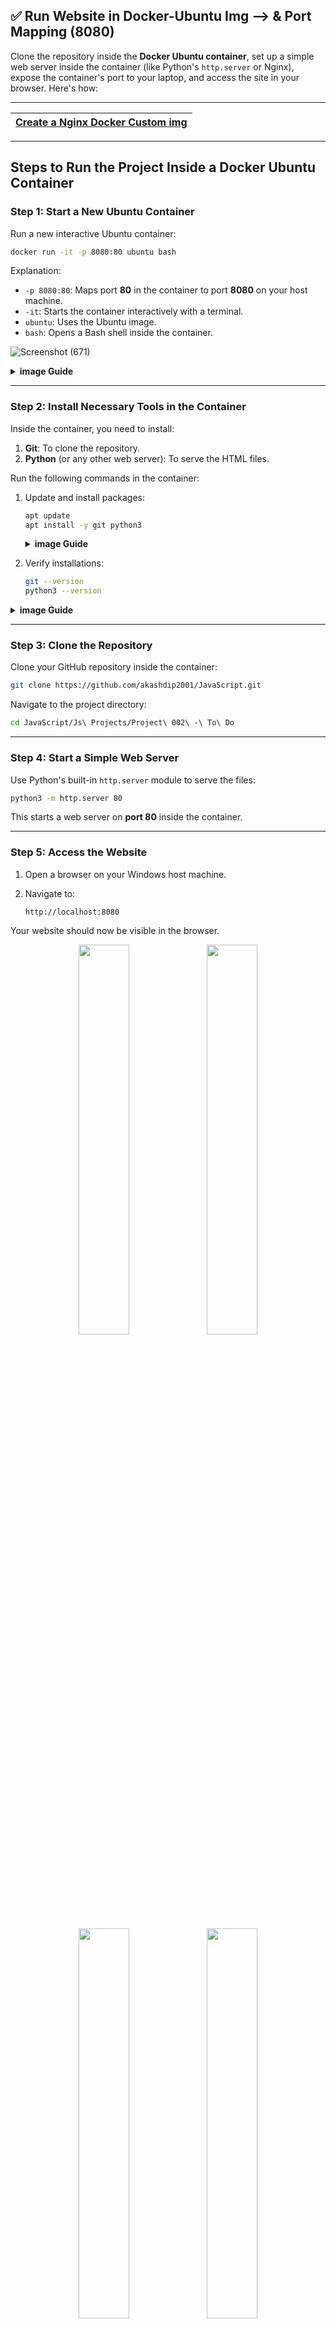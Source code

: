 ## ✅ Run Website in Docker-Ubuntu Img --> & **Port Mapping** (8080)

Clone the repository inside the **Docker Ubuntu container**, set up a simple web server inside the container (like Python's `http.server` or Nginx), expose the container's port to your laptop, and access the site in your browser. Here's how:

---

| [Create a Nginx Docker Custom img](./02%20Docker%20Custom%20Images.md) |
| --- |

---

## **Steps to Run the Project Inside a Docker Ubuntu Container**

### **Step 1: Start a New Ubuntu Container**
Run a new interactive Ubuntu container:

```bash
docker run -it -p 8080:80 ubuntu bash
```

Explanation:
- `-p 8080:80`: Maps port **80** in the container to port **8080** on your host machine.
- `-it`: Starts the container interactively with a terminal.
- `ubuntu`: Uses the Ubuntu image.
- `bash`: Opens a Bash shell inside the container.

![Screenshot (671)](https://github.com/user-attachments/assets/02462f6a-a1d8-4921-ab77-3ddd23ab678e)

<details>	
     <summary><b>image Guide</b></summary><br>
  🚥🚥🚥🚥🚥🚥🚥🚥🚥🚥
   
   ![Screenshot (672)](https://github.com/user-attachments/assets/ead977a9-ed32-4b53-944e-93c65d880ade)
  🚥🚥🚥🚥🚥🚥🚥🚥🚥🚥
</details>

---

### **Step 2: Install Necessary Tools in the Container**
Inside the container, you need to install:
1. **Git**: To clone the repository.
2. **Python** (or any other web server): To serve the HTML files.

Run the following commands in the container:

1. Update and install packages:
   ```bash
   apt update
   apt install -y git python3
   ```
   <details>	
     <summary><b>image Guide</b></summary><br>
   🚥🚥🚥🚥🚥🚥🚥🚥🚥🚥
      
   ![Screenshot (673)](https://github.com/user-attachments/assets/449f4893-310a-40ae-b718-c9d6cb0ed7e8)
   ![Screenshot (674)](https://github.com/user-attachments/assets/ce401b80-bd72-4ec8-b16b-c8a8b54d9743)
   ![Screenshot (675)](https://github.com/user-attachments/assets/a611d16a-3018-4d97-b137-6d55e23d7553)
   ![Screenshot (676)](https://github.com/user-attachments/assets/d8ca25ca-dc96-4896-8f2b-e8afacfeec98)
   🚥🚥🚥🚥🚥🚥🚥🚥🚥🚥
    </details>

2. Verify installations:
   ```bash
   git --version
   python3 --version
   ```
<details>	
<summary><b>image Guide</b></summary><br>
  🚥🚥🚥🚥🚥🚥🚥🚥🚥🚥

  ![Screenshot (677)](https://github.com/user-attachments/assets/956aad30-c597-4ddf-82ca-f89d317e3246)
🚥🚥🚥🚥🚥🚥🚥🚥🚥🚥
</details>

---

### **Step 3: Clone the Repository**
Clone your GitHub repository inside the container:

```bash
git clone https://github.com/akashdip2001/JavaScript.git
```

Navigate to the project directory:

```bash
cd JavaScript/Js\ Projects/Project\ 002\ -\ To\ Do
```

---

### **Step 4: Start a Simple Web Server**
Use Python's built-in `http.server` module to serve the files:

```bash
python3 -m http.server 80
```

This starts a web server on **port 80** inside the container.

---

### **Step 5: Access the Website**
1. Open a browser on your Windows host machine.
2. Navigate to:

   ```
   http://localhost:8080
   ```

Your website should now be visible in the browser.

<p align="center">
<img width="40%" src="https://github.com/user-attachments/assets/078282da-8b82-4e16-bb8f-62a11fa4a45c">
<img width="40%" src="https://github.com/user-attachments/assets/47bafe78-d502-4135-a0aa-bd3ca969b71d">
</p>
<p align="center">
<img width="40%" src="https://github.com/user-attachments/assets/600e93e8-3347-48da-b50b-f3f88eb12115">
<img width="40%" src="https://github.com/user-attachments/assets/c00e4150-7aff-4f4a-bbdd-b571d4d17076">
</p>

---

### **Step 6: Optional - Run Container in Detached Mode**
If you want to keep the container running in the background:

1. Exit the interactive session by stopping the server (`Ctrl + C`) and typing `exit`.

2. Start the container in detached mode with the web server running:
   ```bash
   docker run -d -p 8080:80 ubuntu bash -c "apt update && apt install -y git python3 && git clone https://github.com/akashdip2001/JavaScript.git && cd JavaScript/Js\ Projects/Project\ 002\ -\ To\ Do && python3 -m http.server 80"
   ```

---

### 🧪 **Summary of Commands:**
1. Start the container:
   ```bash
   docker run -it -p 8080:80 ubuntu bash
   ```

2. Install Git and Python:
   ```bash
   apt update && apt install -y git python3
   ```

3. Clone the repository:
   ```bash
   git clone https://github.com/akashdip2001/JavaScript.git
   cd JavaScript/Js\ Projects/Project\ 002\ -\ To\ Do
   ```

4. Start the web server:
   ```bash
   python3 -m http.server 80
   ```

5. Access the site in your browser at `http://localhost:8080`.

<img src="https://github.com/akashdip2001/college-final-year-project/raw/main/img/colour_line.png">

## ❌ access from your mobile browser

To access your laptop's localhost (port 8080) from your mobile browser within the same local area network (LAN), you can follow these steps:

---

<img align="right" alt="python_logo" width="300" src="https://github.com/user-attachments/assets/9472d238-3f17-4ea4-a4b8-486438c1b944"> 

## **Steps to Access Laptop's Localhost on Mobile**

### **Step 1: Find Your Laptop's IP Address**
You need the local IP address of your laptop.

1. Open **Command Prompt** (Windows) or Terminal (if in WSL).
2. Run the following command to find your IP address:
   ```bash
   ipconfig
   ```
3. Look for the **IPv4 Address** under the active network adapter (e.g., Wi-Fi). It will look something like:
   ```
   IPv4 Address: 192.168.1.10
   ```

---

### **Step 2: Access the Website from Mobile**
On your mobile device:
1. Open the browser.
2. Enter the following URL in the address bar:
   ```
   http://<laptop-ip>:8080
   ```
   Replace `<laptop-ip>` with the IPv4 address from Step 1. For example:
   ```
   http://192.168.1.10:8080
   ```

---

### **Step 3: Allow Firewall Access (If Necessary)**
If you can't access the website from your mobile, your Windows firewall might be blocking the connection. To allow access:

1. Open **Windows Firewall** settings:
   - Press `Win + R`, type `firewall.cpl`, and press Enter.

2. Click on **Advanced Settings** (on the left panel).

3. Select **Inbound Rules**, and then click on **New Rule** (on the right panel).

4. Configure the new rule:
   - Rule Type: Select **Port**.
   - Protocol and Ports: Select **TCP** and specify **8080**.
   - Action: Select **Allow the connection**.
   - Profile: Select **Private** (so it only applies to trusted networks like your home Wi-Fi).
   - Name: Give the rule a name like `Allow-8080`.

5. Save and apply the rule.

---

### **Step 4: Test the Connection**
Retry accessing the URL on your mobile:
```
http://<laptop-ip>:8080
```

You should now be able to view the website hosted on your laptop from your mobile device.

---

### **Optional: Ensure Port Forwarding is Correct**
If you're using Docker, the container port (`80`) must already be mapped to your laptop's port (`8080`). Since you've done this with `docker run -p 8080:80`, you're good.

---

### **Troubleshooting Tips**:
1. **Ping Test**: From your mobile, verify connectivity to the laptop:
   - Use a ping tool or app to check if `192.168.1.10` (your laptop IP) responds.

2. **Check Docker Container**:
   Ensure the container is running:
   ```bash
   docker ps
   ```
   Confirm it maps port `8080` to port `80` inside the container.

3. **Recheck Firewall**:
   Ensure the firewall rule for port 8080 is applied.

<img src="https://github.com/akashdip2001/college-final-year-project/raw/main/img/colour_line.png">

## Test using Postman 🚀

![Screenshot (684)](https://github.com/user-attachments/assets/efd2146d-487e-4dcd-b89f-db1c8b03a32b)
![Screenshot (685)](https://github.com/user-attachments/assets/5022f9d9-4e0a-4c0e-a1aa-77c516ea7a80)
![Screenshot (686)](https://github.com/user-attachments/assets/dfb26c3d-a6c5-4e5b-a31a-1b03c7cf355a)

<img src="https://github.com/akashdip2001/college-final-year-project/raw/main/img/colour_line.png">
<img src="https://github.com/akashdip2001/college-final-year-project/raw/main/img/colour_line.png">

![Screenshot (687)](https://github.com/user-attachments/assets/24b914fa-4a80-480a-bdc3-ed4a3b4fe69a)

## ✅ **Steps to Start the Existing Container**

1. **Start the Existing Container**:
   Since `cool_albattani` already exists, use `docker start` to start it:
   ```bash
   docker start -ai cool_albattani
   ```

   - `-a`: Attach the container’s stdout and stderr to your terminal.
   - `-i`: Keeps the container interactive.

2. **Verify the Container is Running**:
   Check if the container is running with:
   ```bash
   docker ps
   ```

3. **Re-run the Web Server Inside the Container**:
   If the container does not automatically start the web server, you need to do it manually. Attach to the container and start the server:

   ```bash
   docker exec -it cool_albattani bash
   ```

   Inside the container, navigate to your project directory and restart the Python web server:
   ```bash
   cd /path/to/your/project
   python3 -m http.server 80
   ```

   Replace `/path/to/your/project` with the actual directory inside the container.

4. **Access the Website on the Same Port**:
   Since port mappings (`-p 8080:80`) were already set during the initial `docker run`, you can access the website at:
   ```
   http://localhost:8080
   ```

---

## **If the Container Was Not Started with Port Mappings**
If the container was not started with port mappings, you need to create a new container with `docker run`:

1. **Remove the Existing Container** (Optional):
   ```bash
   docker rm cool_albattani
   ```

2. **Create a New Container with Port Mapping**:
   ```bash
   docker run -it -p 8080:80 ubuntu bash
   ```

3. **Set Up the Web Server**: ⬆️
   Follow the previous instructions to install Python, clone your repository, and start the web server.

